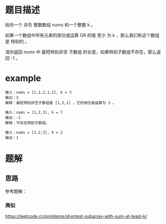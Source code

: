 # 题目描述
给你一个 非负 整数数组 nums 和一个整数 k 。

如果一个数组中所有元素的按位或运算 OR 的值 至少 为 k ，那么我们称这个数组是 特别的 。

请你返回 nums 中 最短特别非空 
子数组
的长度，如果特别子数组不存在，那么返回 -1 。

# example
```
输入：nums = [1,1,2,1,1], k = 3
输出：3
解释：最短特别非空子数组是 [1,2,1] ，它的按位或运算为 3 。

输入：nums = [1,2,3], k = 7
输出：-1
解释：不存在特别子数组。

输入：nums = [1,2,3], k = 2
输出：1
```

# 题解

## 思路
参考题解：

### 类似
https://leetcode.cn/problems/shortest-subarray-with-sum-at-least-k/


